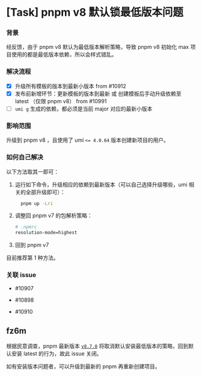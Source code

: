 # [Task] pnpm v8 默认锁最低版本问题

### 背景

经反馈，由于 pnpm v8 默认为最低版本解析策略，导致 pnpm v8 初始化 max 项目使用的都是最低版本依赖，所以会样式错乱。

### 解决流程

- [x] 升级所有模板的版本到最新小版本 from #10912
- [x] 发布前新增环节：更新模板的版本到最新 或 创建模板后手动升级依赖至 latest （仅限 pnpm v8） from #10991
- [ ] `umi g` 生成的依赖，都必须是当前 major 对应的最新小版本

### 影响范围

升级到 pnpm v8 ，且使用了 umi `<= 4.0.64` 版本创建新项目的用户。

### 如何自己解决

以下方法取其一即可：

1. 运行如下命令，升级相应的依赖到最新版本（可以自己选择升级哪些，umi 相关的全部升级即可）：

   ```bash
     pnpm up -Lri
   ```

2. 调整回 pnpm v7 的包解析策略：

   ```bash
   # .npmrc
   resolution-mode=highest
   ```

3. 回到 pnpm v7

目前推荐第 1 种方法。

### 关联 issue

- #10907

- #10898

- #10910

## fz6m

根据民意调查，pnpm 最新版本 [`v8.7.0`](https://github.com/pnpm/pnpm/releases/tag/v8.7.0) 将取消默认安装最低版本的策略，回到默认安装 latest 的行为，故此 issue 关闭。

如有安装版本问题者，可以升级到最新的 pnpm 再重新创建项目。
